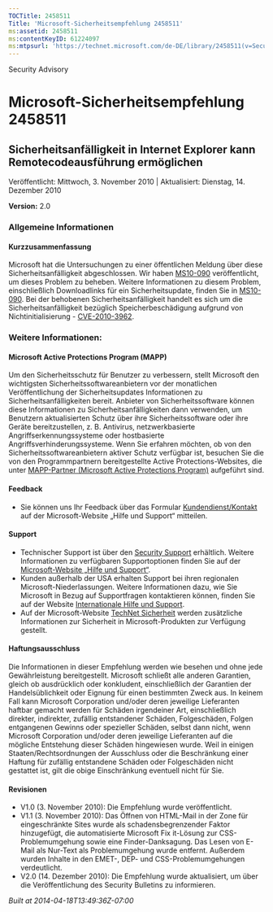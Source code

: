 ```yaml
---
TOCTitle: 2458511
Title: 'Microsoft-Sicherheitsempfehlung 2458511'
ms:assetid: 2458511
ms:contentKeyID: 61224097
ms:mtpsurl: 'https://technet.microsoft.com/de-DE/library/2458511(v=Security.10)'
---
```


Security Advisory

Microsoft-Sicherheitsempfehlung 2458511
=======================================

Sicherheitsanfälligkeit in Internet Explorer kann Remotecodeausführung ermöglichen
----------------------------------------------------------------------------------

Veröffentlicht: Mittwoch, 3. November 2010 | Aktualisiert: Dienstag, 14. Dezember 2010

**Version:** 2.0

### Allgemeine Informationen

#### Kurzzusammenfassung

Microsoft hat die Untersuchungen zu einer öffentlichen Meldung über diese Sicherheitsanfälligkeit abgeschlossen. Wir haben [MS10-090](https://go.microsoft.com/fwlink/?linkid=206495) veröffentlicht, um dieses Problem zu beheben. Weitere Informationen zu diesem Problem, einschließlich Downloadlinks für ein Sicherheitsupdate, finden Sie in [MS10-090](https://go.microsoft.com/fwlink/?linkid=206495). Bei der behobenen Sicherheitsanfälligkeit handelt es sich um die Sicherheitsanfälligkeit bezüglich Speicherbeschädigung aufgrund von Nichtinitialisierung - [CVE-2010-3962](https://www.cve.mitre.org/cgi-bin/cvename.cgi?name=cve-2010-3962).

### Weitere Informationen:

#### Microsoft Active Protections Program (MAPP)

Um den Sicherheitsschutz für Benutzer zu verbessern, stellt Microsoft den wichtigsten Sicherheitssoftwareanbietern vor der monatlichen Veröffentlichung der Sicherheitsupdates Informationen zu Sicherheitsanfälligkeiten bereit. Anbieter von Sicherheitssoftware können diese Informationen zu Sicherheitsanfälligkeiten dann verwenden, um Benutzern aktualisierten Schutz über ihre Sicherheitssoftware oder ihre Geräte bereitzustellen, z. B. Antivirus, netzwerkbasierte Angriffserkennungssysteme oder hostbasierte Angriffsverhinderungssysteme. Wenn Sie erfahren möchten, ob von den Sicherheitssoftwareanbietern aktiver Schutz verfügbar ist, besuchen Sie die von den Programmpartnern bereitgestellte Active Protections-Websites, die unter [MAPP-Partner (Microsoft Active Protections Program)](https://www.microsoft.com/security/msrc/mapp/partners.mspx) aufgeführt sind.

#### Feedback

-   Sie können uns Ihr Feedback über das Formular [Kundendienst/Kontakt](https://support.microsoft.com/common/survey.aspx?scid=sw;en;1257&amp;showpage=1&amp;ws=technet&amp;sd=tech) auf der Microsoft-Website „Hilfe und Support“ mitteilen.

#### Support

-   Technischer Support ist über den [Security Support](https://go.microsoft.com/fwlink/?linkid=21131) erhältlich. Weitere Informationen zu verfügbaren Supportoptionen finden Sie auf der [Microsoft-Website „Hilfe und Support“](https://support.microsoft.com/).
-   Kunden außerhalb der USA erhalten Support bei ihren regionalen Microsoft-Niederlassungen. Weitere Informationen dazu, wie Sie Microsoft in Bezug auf Supportfragen kontaktieren können, finden Sie auf der Website [Internationale Hilfe und Support](https://go.microsoft.com/fwlink/?linkid=21155).
-   Auf der Microsoft-Website [TechNet Sicherheit](https://technet.microsoft.com/de-de/security/default.aspx) werden zusätzliche Informationen zur Sicherheit in Microsoft-Produkten zur Verfügung gestellt.

#### Haftungsausschluss

Die Informationen in dieser Empfehlung werden wie besehen und ohne jede Gewährleistung bereitgestellt. Microsoft schließt alle anderen Garantien, gleich ob ausdrücklich oder konkludent, einschließlich der Garantien der Handelsüblichkeit oder Eignung für einen bestimmten Zweck aus. In keinem Fall kann Microsoft Corporation und/oder deren jeweilige Lieferanten haftbar gemacht werden für Schäden irgendeiner Art, einschließlich direkter, indirekter, zufällig entstandener Schäden, Folgeschäden, Folgen entgangenen Gewinns oder spezieller Schäden, selbst dann nicht, wenn Microsoft Corporation und/oder deren jeweilige Lieferanten auf die mögliche Entstehung dieser Schäden hingewiesen wurde. Weil in einigen Staaten/Rechtsordnungen der Ausschluss oder die Beschränkung einer Haftung für zufällig entstandene Schäden oder Folgeschäden nicht gestattet ist, gilt die obige Einschränkung eventuell nicht für Sie.

#### Revisionen

-   V1.0 (3. November 2010): Die Empfehlung wurde veröffentlicht.
-   V1.1 (3. November 2010): Das Öffnen von HTML-Mail in der Zone für eingeschränkte Sites wurde als schadensbegrenzender Faktor hinzugefügt, die automatisierte Microsoft Fix it-Lösung zur CSS-Problemumgehung sowie eine Finder-Danksagung. Das Lesen von E-Mail als Nur-Text als Problemumgehung wurde entfernt. Außerdem wurden Inhalte in den EMET-, DEP- und CSS-Problemumgehungen verdeutlicht.
-   V2.0 (14. Dezember 2010): Die Empfehlung wurde aktualisiert, um über die Veröffentlichung des Security Bulletins zu informieren.

*Built at 2014-04-18T13:49:36Z-07:00*
